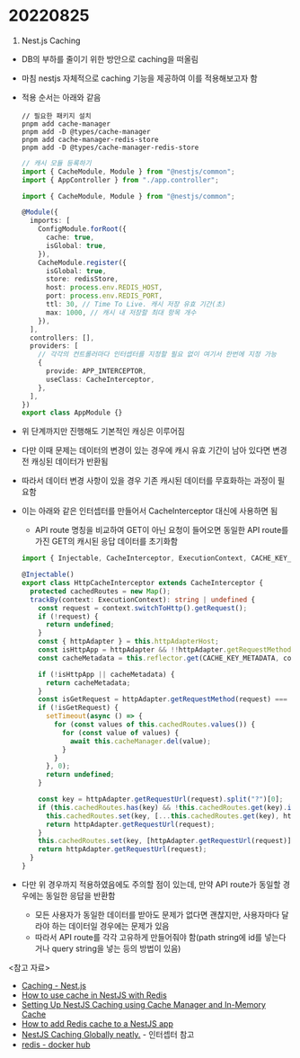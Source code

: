 # 20220825

1. Nest.js Caching

- DB의 부하를 줄이기 위한 방안으로 caching을 떠올림
- 마침 nestjs 자체적으로 caching 기능을 제공하여 이를 적용해보고자 함
- 적용 순서는 아래와 같음

  ```
  // 필요한 패키지 설치
  pnpm add cache-manager
  pnpm add -D @types/cache-manager
  pnpm add cache-manager-redis-store
  pnpm add -D @types/cache-manager-redis-store
  ```

  ```ts
  // 캐시 모듈 등록하기
  import { CacheModule, Module } from "@nestjs/common";
  import { AppController } from "./app.controller";

  import { CacheModule, Module } from "@nestjs/common";

  @Module({
    imports: [
      ConfigModule.forRoot({
        cache: true,
        isGlobal: true,
      }),
      CacheModule.register({
        isGlobal: true,
        store: redisStore,
        host: process.env.REDIS_HOST,
        port: process.env.REDIS_PORT,
        ttl: 30, // Time To Live. 캐시 저장 유효 기간(초)
        max: 1000, // 캐시 내 저장할 최대 항목 개수
      }),
    ],
    controllers: [],
    providers: [
      // 각각의 컨트롤러마다 인터셉터를 지정할 필요 없이 여기서 한번에 지정 가능
      {
        provide: APP_INTERCEPTOR,
        useClass: CacheInterceptor,
      },
    ],
  })
  export class AppModule {}
  ```

- 위 단계까지만 진행해도 기본적인 캐싱은 이루어짐
- 다만 이때 문제는 데이터의 변경이 있는 경우에 캐시 유효 기간이 남아 있다면 변경 전 캐싱된 데이터가 반환됨
- 따라서 데이터 변경 사항이 있을 경우 기존 캐시된 데이터를 무효화하는 과정이 필요함
- 이는 아래와 같은 인터셉터를 만들어서 CacheInterceptor 대신에 사용하면 됨

  - API route 명칭을 비교하여 GET이 아닌 요청이 들어오면 동일한 API route를 가진 GET의 캐시된 응답 데이터를 초기화함

  ```ts
  import { Injectable, CacheInterceptor, ExecutionContext, CACHE_KEY_METADATA } from "@nestjs/common";

  @Injectable()
  export class HttpCacheInterceptor extends CacheInterceptor {
    protected cachedRoutes = new Map();
    trackBy(context: ExecutionContext): string | undefined {
      const request = context.switchToHttp().getRequest();
      if (!request) {
        return undefined;
      }
      const { httpAdapter } = this.httpAdapterHost;
      const isHttpApp = httpAdapter && !!httpAdapter.getRequestMethod;
      const cacheMetadata = this.reflector.get(CACHE_KEY_METADATA, context.getHandler());

      if (!isHttpApp || cacheMetadata) {
        return cacheMetadata;
      }
      const isGetRequest = httpAdapter.getRequestMethod(request) === "GET";
      if (!isGetRequest) {
        setTimeout(async () => {
          for (const values of this.cachedRoutes.values()) {
            for (const value of values) {
              await this.cacheManager.del(value);
            }
          }
        }, 0);
        return undefined;
      }

      const key = httpAdapter.getRequestUrl(request).split("?")[0];
      if (this.cachedRoutes.has(key) && !this.cachedRoutes.get(key).includes(httpAdapter.getRequestUrl(request))) {
        this.cachedRoutes.set(key, [...this.cachedRoutes.get(key), httpAdapter.getRequestUrl(request)]);
        return httpAdapter.getRequestUrl(request);
      }
      this.cachedRoutes.set(key, [httpAdapter.getRequestUrl(request)]);
      return httpAdapter.getRequestUrl(request);
    }
  }
  ```

- 다만 위 경우까지 적용하였음에도 주의할 점이 있는데, 만약 API route가 동일할 경우에는 동일한 응답을 반환함
  - 모든 사용자가 동일한 데이터를 받아도 문제가 없다면 괜찮지만, 사용자마다 달라야 하는 데이터일 경우에는 문제가 있음
  - 따라서 API route를 각각 고유하게 만들어줘야 함(path string에 id를 넣는다거나 query string을 넣는 등의 방법이 있음)

<참고 자료>

- [Caching - Nest.js](https://docs.nestjs.com/techniques/caching)
- [How to use cache in NestJS with Redis](https://www.tomray.dev/nestjs-caching-redis)
- [Setting Up NestJS Caching using Cache Manager and In-Memory Cache](https://progressivecoder.com/setting-up-nestjs-caching-using-cache-manager-and-in-memory-cache/)
- [How to add Redis cache to a NestJS app](https://blog.logrocket.com/add-redis-cache-nestjs-app/)
- [NestJS Caching Globally neatly.](https://dev.to/secmohammed/nestjs-caching-globally-neatly-1e17) - 인터셉터 참고
- [redis - docker hub](https://hub.docker.com/_/redis)
